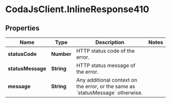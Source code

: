 # CodaJsClient.InlineResponse410

## Properties
Name | Type | Description | Notes
------------ | ------------- | ------------- | -------------
**statusCode** | **Number** | HTTP status code of the error. | 
**statusMessage** | **String** | HTTP status message of the error. | 
**message** | **String** | Any additional context on the error, or the same as &#x60;statusMessage&#x60; otherwise. | 

